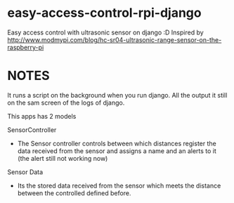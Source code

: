 # easy-access-control-rpi-django
Easy access control with ultrasonic sensor on django :D Inspired by http://www.modmypi.com/blog/hc-sr04-ultrasonic-range-sensor-on-the-raspberry-pi 

# NOTES
It runs a script on the background when you run django. All the output it still on the sam screen of the logs of django.

This apps has 2 models

SensorController
- The Sensor controller controls between which distances register the data received from the sensor and assigns a name and an alerts to it (the alert still not working now)

Sensor Data
- Its the stored data received from the sensor which meets the distance between the controlled defined before.




